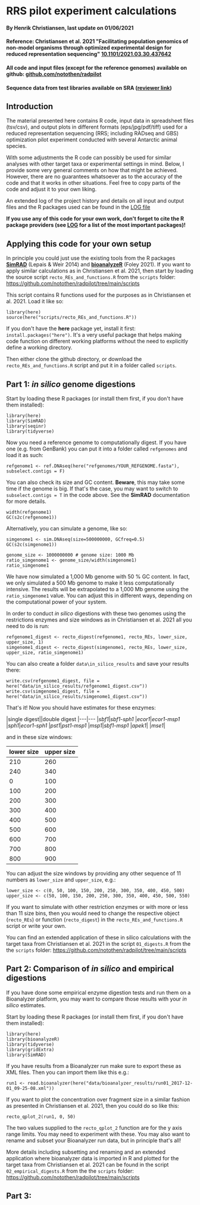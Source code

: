 # RRS pilot experiment calculations

#### By Henrik Christiansen, last update on 01/06/2021
#### Reference: Christiansen et al. 2021 **"Facilitating population genomics of non-model organisms through optimized experimental design for reduced representation sequencing"** [10.1101/2021.03.30.437642](https://doi.org/10.1101/2021.03.30.437642) 
#### All code and input files (except for the reference genomes) available on github: [github.com/notothen/radpilot](https://github.com/notothen/radpilot) 
#### Sequence data from test libraries available on SRA ([reviewer link](https://dataview.ncbi.nlm.nih.gov/object/PRJNA674352?reviewer=dmj6c5816761lpqn2d1oe69qhs)) 

## Introduction

The material presented here contains R code, input data in spreadsheet files (tsv/csv), and output plots in different formats (eps/jpg/pdf/tiff) used for a
reduced representation sequencing (RRS; including RADseq and GBS) optimization pilot experiment conducted with several Antarctic animal species.

With some adjustments the R code can possibly be used for similar analyses with other target taxa or experimental settings in mind. Below, I provide some
very general comments on how that might be achieved. However, there are no guarantees whatsoever as to the accuracy of the code and that it works in other
situations. Feel free to copy parts of the code and adjust it to your own liking.

An extended log of the project history and details on all input and output files and the R packages used can be found in the [LOG file](../main/LOG.pdf)

**If you use any of this code for your own work, don't forget to cite the R package providers (see [LOG](../main/LOG.pdf) for a list of the most important packages)!**

## Applying this code for your own setup

In principle you could just use the existing tools from the R packages [**SimRAD**](https://cran.r-project.org/web/packages/SimRAD/index.html) (Lepais & Weir 2014) and [**bioanalyzeR**](https://stanford.edu/~jwfoley/bioanalyzeR.html) (Foley 2021).
If you want to apply similar calculations as in Christiansen et al. 2021, then start by loading the source script ```recto_REs_and_functions.R``` from the ```scripts``` folder: https://github.com/notothen/radpilot/tree/main/scripts

This script contains R functions used for the purposes as in Christiansen et al. 2021. Load it like so:

```
library(here)
source(here("scripts/recto_REs_and_functions.R"))
```

If you don't have the **here** package yet, install it first: ```install.packages("here")```. It's a very useful package that helps making code function on different working platforms without the need to explicitly define a working directory.

Then either clone the github directory, or download the ```recto_REs_and_functions.R``` script and put it in a folder called ```scripts```.

## Part 1: *in silico* genome digestions

Start by loading these R packages (or install them first, if you don't have them installed):

```
library(here)
library(SimRAD)
library(seqinr)
library(tidyverse)
```

Now you need a reference genome to computationally digest. If you have one (e.g. from GenBank) you can put it into a folder called ```refgenomes``` and load it as such:

```
refgenome1 <- ref.DNAseq(here("refgenomes/YOUR_REFGENOME.fasta"), subselect.contigs = F)
```

You can also check its size and GC content. **Beware**, this may take some time if the genome is big. If that's the case, you may want to switch to ```subselect.contigs = T``` in the code above. See the **SimRAD** documentation for more details.

```
width(refgenome1)
GC(s2c(refgenome1))
```

Alternatively, you can simulate a genome, like so:

```
simgenome1 <- sim.DNAseq(size=500000000, GCfreq=0.5)
GC(s2c(simgenome1))

genome_size <- 1000000000 # genome size: 1000 Mb
ratio_simgenome1 <- genome_size/width(simgenome1)
ratio_simgenome1
```

We have now simulated a 1,000 Mb genome with 50 % GC content. In fact, we only simulated a 500 Mb genome to make it less computationally intensive. The results will be extrapolated to a 1,000 Mb genome using the ```ratio_simgenome1``` value. You can adjust this in different ways, depending on the computational power of your system.

In order to conduct *in silico* digestions with these two genomes using the restrictions enzymes and size windows as in Christiansen et al. 2021 all you need to do is run:

```
refgenome1_digest <- recto_digest(refgenome1, recto_REs, lower_size, upper_size, 1)
simgenome1_digest <- recto_digest(simgenome1, recto_REs, lower_size, upper_size, ratio_simgenome1)
```

You can also create a folder ```data\in_silico_results``` and save your results there:

```
write.csv(refgenome1_digest, file = here("data/in_silico_results/refgenome1_digest.csv"))
write.csv(simgenome1_digest, file = here("data/in_silico_results/simgenome1_digest.csv"))
```

That's it! Now you should have estimates for these enzymes:

|single digest||double digest
|---|---
|*sbf1*|*sbf1*-*sph1*
|*ecor1*|*ecor1*-*msp1*
|*sph1*|*ecor1*-*sph1*
|*pst1*|*pst1*-*msp1*
|*msp1*|*sbf1*-*msp1*
|*apek1*|
|*mse1*|

and in these size windows:

|lower size |upper size
|---|---
|210|260
|240|340
|0|100
|100|200
|200|300
|300|400
|400|500
|500|600
|600|700
|700|800
|800|900

You can adjust the size windows by providing any other sequence of 11 numbers as ```lower_size``` and ```upper_size```, e.g.:

```
lower_size <- c(0, 50, 100, 150, 200, 250, 300, 350, 400, 450, 500)
upper_size <- c(50, 100, 150, 200, 250, 300, 350, 400, 450, 500, 550)
```

If you want to simulate with other restriction enzymes or with more or less than 11 size bins, then you would need to change the respective object (```recto_REs```) or function (```recto_digest```) in the ```recto_REs_and_functions.R``` script or write your own.

You can find an extended application of these in silico calculations with the target taxa from Christiansen et al. 2021 in the script ```01_digests.R``` from the the ```scripts``` folder: https://github.com/notothen/radpilot/tree/main/scripts

## Part 2: Comparison of *in silico* and empirical digestions

If you have done some empirical enzyme digestion tests and run them on a Bioanalyzer platform, you may want to compare those results with your *in silico* estimates. 

Start by loading these R packages (or install them first, if you don't have them installed):

```
library(here)
library(bioanalyzeR)
library(tidyverse)
library(gridExtra)
library(SimRAD)
```

If you have results from a Bioanalyzer run make sure to export these as XML files. Then you can import them like this e.g.:

```
run1 <- read.bioanalyzer(here("data/bioanalyzer_results/run01_2017-12-01_09-25-08.xml"))
```

If you want to plot the concentration over fragment size in a similar fashion as presented in Christiansen et al. 2021, then you could do so like this:

```
recto_qplot_2(run1, 0, 50)
```

The two values supplied to the ```recto_qplot_2``` function are for the y axis range limits. You may need to experiment with these. You may also want to rename and subset your Bioanalyzer run data, but in principle that's all!

More details including subsetting and renaming and an extended application where bioanalyzer data is imported in R and plotted for the target taxa from Christiansen et al. 2021 can be found in the script ```02_empirical_digests.R``` from the the ```scripts``` folder: https://github.com/notothen/radpilot/tree/main/scripts

## Part 3:
